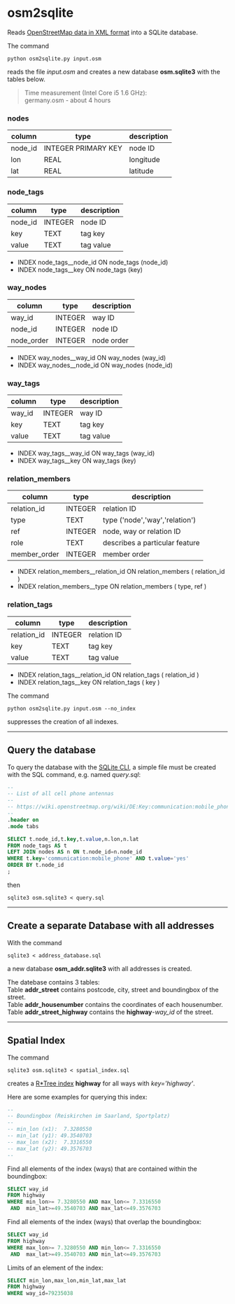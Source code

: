 # osm2sqlite

Reads [OpenStreetMap data in XML format](https://wiki.openstreetmap.org/wiki/OSM_XML) into a SQLite database.

The command
```
python osm2sqlite.py input.osm
```
reads the file *input.osm* and creates
a new database **osm.sqlite3** with the tables below.

> Time measurement (Intel Core i5 1.6 GHz):  
> germany.osm - about 4 hours


### nodes

column       | type                | description
-------------|---------------------|-------------------------------------
node_id      | INTEGER PRIMARY KEY | node ID
lon          | REAL                | longitude
lat          | REAL                | latitude


### node_tags

column       | type                | description
-------------|---------------------|-------------------------------------
node_id      | INTEGER             | node ID
key          | TEXT                | tag key
value        | TEXT                | tag value

- INDEX node_tags__node_id ON node_tags (node_id)
- INDEX node_tags__key     ON node_tags (key)


### way_nodes

column       | type                | description
-------------|---------------------|-------------------------------------
way_id       | INTEGER             | way ID
node_id      | INTEGER             | node ID
node_order   | INTEGER             | node order

- INDEX way_nodes__way_id  ON way_nodes (way_id)
- INDEX way_nodes__node_id ON way_nodes (node_id)


### way_tags

column       | type                | description
-------------|---------------------|-------------------------------------
way_id       | INTEGER             | way ID
key          | TEXT                | tag key
value        | TEXT                | tag value

- INDEX way_tags__way_id   ON way_tags (way_id)
- INDEX way_tags__key      ON way_tags (key)


### relation_members

column       | type                | description
-------------|---------------------|-------------------------------------
relation_id  | INTEGER             | relation ID
type         | TEXT                | type ('node','way','relation')
ref          | INTEGER             | node, way or relation ID
role         | TEXT                | describes a particular feature
member_order | INTEGER             | member order

- INDEX relation_members__relation_id ON relation_members ( relation_id )
- INDEX relation_members__type        ON relation_members ( type, ref )


### relation_tags

column       | type                | description
-------------|---------------------|-------------------------------------
relation_id  | INTEGER             | relation ID
key          | TEXT                | tag key
value        | TEXT                | tag value

- INDEX relation_tags__relation_id    ON relation_tags ( relation_id )
- INDEX relation_tags__key            ON relation_tags ( key )


The command
```
python osm2sqlite.py input.osm --no_index
```
suppresses the creation of all indexes.


---

## Query the database

To query the database with the [SQLite CLI](https://www.sqlite.org/cli.html),
a simple file must be created with the SQL command, e.g. named *query.sql*:

``` sql
--
-- List of all cell phone antennas
--
-- https://wiki.openstreetmap.org/wiki/DE:Key:communication:mobile_phone
--
.header on
.mode tabs

SELECT t.node_id,t.key,t.value,n.lon,n.lat
FROM node_tags AS t
LEFT JOIN nodes AS n ON t.node_id=n.node_id
WHERE t.key='communication:mobile_phone' AND t.value='yes'
ORDER BY t.node_id
;

```

then

```
sqlite3 osm.sqlite3 < query.sql
```

---

## Create a separate Database with all addresses

With the command
```
sqlite3 < address_database.sql
```
a new database **osm_addr.sqlite3** with all addresses is created.

The datebase contains 3 tables:  
Table **addr_street** contains postcode, city, street and boundingbox of the street.  
Table **addr_housenumber** contains the coordinates of each housenumber.  
Table **addr_street_highway** contains the **highway**-*way_id* of the street.  


---

## Spatial Index


The command
```
sqlite3 osm.sqlite3 < spatial_index.sql
```
creates a [R*Tree index](https://www.sqlite.org/rtree.html) **highway** for
all ways with *key='highway'*.


Here are some examples for querying this index:

``` sql
--
-- Boundingbox (Reiskirchen im Saarland, Sportplatz)
--
-- min_lon (x1):  7.3280550
-- min_lat (y1): 49.3540703
-- max_lon (x2):  7.3316550
-- max_lat (y2): 49.3576703
--
```

Find all elements of the index (ways) that are contained within the boundingbox:

``` sql
SELECT way_id
FROM highway
WHERE min_lon>= 7.3280550 AND max_lon<= 7.3316550
 AND  min_lat>=49.3540703 AND max_lat<=49.3576703
```

Find all elements of the index (ways) that overlap the boundingbox:

``` sql
SELECT way_id
FROM highway
WHERE max_lon>= 7.3280550 AND min_lon<= 7.3316550
 AND  max_lat>=49.3540703 AND min_lat<=49.3576703
```

Limits of an element of the index:

``` sql
SELECT min_lon,max_lon,min_lat,max_lat
FROM highway
WHERE way_id=79235038
```
